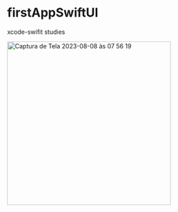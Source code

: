 # firstAppSwiftUI
xcode-swifit studies

<img width="379" alt="Captura de Tela 2023-08-08 às 07 56 19" src="https://github.com/alessandrop76/firstAppSwiftUI/assets/48811968/212fef98-5099-490a-8ec0-316ae3c71824">
